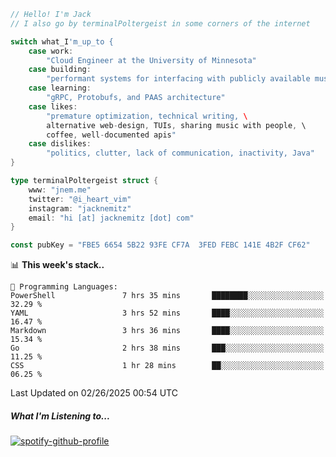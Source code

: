 ```go
// Hello! I'm Jack
// I also go by terminalPoltergeist in some corners of the internet

switch what_I'm_up_to {
    case work:
        "Cloud Engineer at the University of Minnesota"
    case building:
        "performant systems for interfacing with publicly available music datasets"
    case learning:
        "gRPC, Protobufs, and PAAS architecture"
    case likes:
        "premature optimization, technical writing, \
        alternative web-design, TUIs, sharing music with people, \
        coffee, well-documented apis"
    case dislikes:
        "politics, clutter, lack of communication, inactivity, Java"
}

type terminalPoltergeist struct {
    www: "jnem.me"
    twitter: "@i_heart_vim"
    instagram: "jacknemitz"
    email: "hi [at] jacknemitz [dot] com"
}

const pubKey = "FBE5 6654 5B22 93FE CF7A  3FED FEBC 141E 4B2F CF62"
```

<!--START_SECTION:waka-->
📊 **This week's stack..** 

```text
💬 Programming Languages: 
PowerShell               7 hrs 35 mins       ████████░░░░░░░░░░░░░░░░░   32.29 % 
YAML                     3 hrs 52 mins       ████░░░░░░░░░░░░░░░░░░░░░   16.47 % 
Markdown                 3 hrs 36 mins       ████░░░░░░░░░░░░░░░░░░░░░   15.34 % 
Go                       2 hrs 38 mins       ███░░░░░░░░░░░░░░░░░░░░░░   11.25 % 
CSS                      1 hr 28 mins        ██░░░░░░░░░░░░░░░░░░░░░░░   06.25 % 
```


 Last Updated on 02/26/2025 00:54 UTC
<!--END_SECTION:waka-->

##### What I'm Listening to...

[![spotify-github-profile](https://jnem.me/listening-item?maxAge=2592000)](https://jnem.me/listening)
